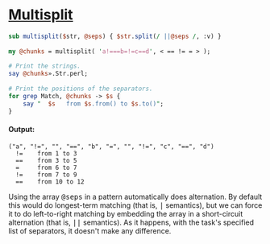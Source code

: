 [1]: http://rosettacode.org/wiki/Multisplit

# [Multisplit][1]

```perl
sub multisplit($str, @seps) { $str.split(/ ||@seps /, :v) }
 
my @chunks = multisplit( 'a!===b=!=c==d', < == != = > );
 
# Print the strings.
say @chunks».Str.perl;
 
# Print the positions of the separators.
for grep Match, @chunks -> $s {
    say "  $s   from $s.from() to $s.to()";
}
```

#### Output:
```
("a", "!=", "", "==", "b", "=", "", "!=", "c", "==", "d")
  !=    from 1 to 3
  ==    from 3 to 5
  =     from 6 to 7
  !=    from 7 to 9
  ==    from 10 to 12
```


Using the array <tt>@seps</tt> in a pattern automatically does alternation.
By default this would do longest-term matching (that is, <tt>|</tt> semantics), but we can force it to do left-to-right matching by embedding the array in a short-circuit alternation (that is, <tt>||</tt> semantics).
As it happens, with the task's specified list of separators, it doesn't make any difference.